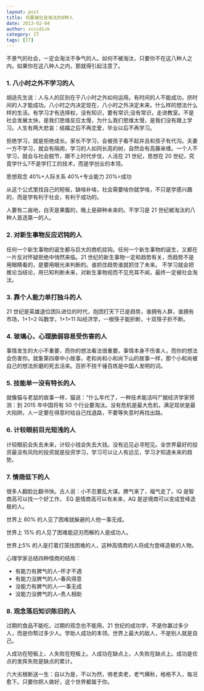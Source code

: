 ```yaml
---
layout: post
title: 将要被社会淘汰的8种人
date: 2013-02-04
author: scsidisk
category: IT
tags: [IT]
---
```


不景气的社会，一定会淘汰不争气的人。如何不被淘汰，只要你不在这八种人之内。如果你在这八种人之内，那就得引起注意了。

### 1. 八小时之外不学习的人

胡适先生说：人与人的区别在于八小时之外如何运用。有时间的人不能成功，挤时间的人才能成功。八小时之内决定现在，八小时之外决定未来。什么样的想法什么样的生活。有学习才有选择权，没有知识，要有常识;没有常识，走进教室。不是社会发展太快，是我们思维反应太慢，为什么我们思维太慢，是我们没有跟上学习。人生有两大悲哀：结婚之后不再恋爱，毕业以后不再学习。

拒绝学习，就是拒绝成长。家长不学习，会被孩子看不起并且和孩子有代沟。夫妻一方不学习，就会有隔阂，学习的人如同长高的树，自然会有高藤来缠。一个人不学习，就会与社会脱节，跟不上时代步伐，人活在 21 世纪，思想在 20 世纪，究竟学什么?不是学打工的技术，而是学创业的本领。

思想观念 40%+人际关系 40%+专业能力 20%=成功

从这个公式里找自己的短板，缺啥补啥，社会需要啥你就学啥，不只是学感兴趣的，而是学有利于社会，有利于成功的。

人要有二亩地，白天是果腹的，晚上是耕种未来的。不学习是 21 世纪被淘汰的八种人首选第一的人。

### 2. 对新生事物反应迟钝的人

任何一个新生事物的诞生都与巨大的商机挂钩。任何一个新生事物的诞生，又都在一片反对怀疑拒绝中悄然来临。21 世纪的新生事物一定和趋势有关，而趋势不是用眼睛看的，是要用眼光来判断的。谁抓住趋势谁就抓住了未来。 不学习就会把推论当结论，用已知判断未来，对新生事物视而不见充耳不闻，最终一定被社会淘汰。

### 3. 靠个人能力单打独斗的人

21 世纪是英雄退位团队进位的时代，抱团打天下已是趋势，谁拥有人群，谁拥有市场，1+1=2 叫数学，1+1=11 叫经济学，一根筷子能折断，十双筷子折不断。

### 4. 玻璃心，心理脆弱容易受伤害的人

事情发生的大小不重要，而你的想法看法很重要。事情本身不伤害人，而你的想法会伤害你。就象第四章中小故事，老和尚和小和尚下山的故事一样，那个小和尚被自己的想法折磨的死去活来。百折不挠千锤百炼是中国人发明的词。

### 5. 技能单一没有特长的人

就像猫与老鼠的故事一样，猫说：“什么年代了，一种技术能活吗?”据经济学家预测：到 2015 年中国将有 50 个行业要淘汰。没有危机是最大危机，满足现状是最大陷阱。人一定要在得意时给自己找退路，不要等失意时再找出路。

### 6. 计较眼前目光短浅的人

计较眼前会失去未来，计较小钱会失去大钱。没有远见必寻短见。全世界最好的投资最没有风险的投资就是投资学习，学习可以让人有远见，学习才知道未来的趋势。

### 7. 情商低下的人

很多人翻脸比翻书快。古人说：小不忍要乱大谋。脾气来了，福气走了。IQ 是智商高可以找一个好工作， EQ 是情商高可以有未来，AQ 是逆境商可以变成登峰造极的人。

世界上 80% 的人见了困难就躲避的人他一事无成。

世界上 15% 的人见了困难能迎刃而解的人是成功人。

世界上5% 的人是打着灯笼找困难的人，这种高情商的人将成为登峰造极的人物。

心理学家总结四种情商的结局：

- 有能力有脾气的人–怀才不遇
- 有能力没脾气的人–春风得意
- 没能力有脾气的人–一事无成
- 没能力没脾气的人–贵人相助

### 8. 观念落后知识陈旧的人

过期的食品不能吃，过期的观念也不能用。21 世纪的成功学，不是你赢过多少人，而是你帮过多少人。学助人成功的本领。世界上最大的敌人，不是别人就是自己。

人成功在短板上，人失败在短板上。人成功在缺点上，人失败在缺点上。成功是优点的发挥失败是缺点的累计。

六大劣根断送一生：自以为是，不以为然，倚老卖老，老气横秋，格格不入，每况愈下。只要你把人做好，这个世界都属于你。
